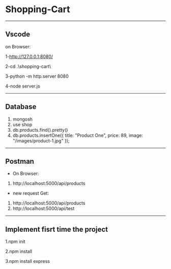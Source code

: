 # Shopping-Cart
------------------------------------------
Vscode
--------------------------------------------
on Browser:

1-http://127.0.0.1:8080/

2-cd .\shopping-cart\

3-python -m http.server 8080

4-node server.js

------------------------------------------
Database 
--------------------------------------------

1.  mongosh
2.  use shop
3.  db.products.find().pretty()
4.  db.products.insertOne({
    title: "Product One",
    price: 89,
    image: "/images/product-1.jpg"
});

------------------------------------------
Postman
--------------------------------------------
- On Browser:
1. http://localhost:5000/api/products

- new request Get:
1. http://localhost:5000/api/products
2. http://localhost:5000/api/test

--------------------------------------------
Implement fisrt time the project
--------------------------------------------
1.npm init

2.npm install <package-name>

3.npm install express
